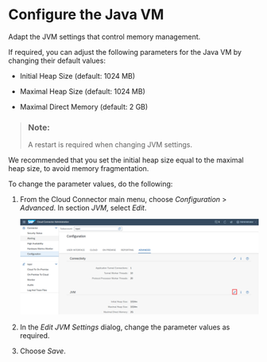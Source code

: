 <!-- loio09e62bcd6eee41a5828dfbb23c7c2970 -->

# Configure the Java VM

Adapt the JVM settings that control memory management.

If required, you can adjust the following parameters for the Java VM by changing their default values:

-   Initial Heap Size \(default: 1024 MB\)

-   Maximal Heap Size \(default: 1024 MB\)

-   Maximal Direct Memory \(default: 2 GB\)

> ### Note:  
> A restart is required when changing JVM settings.

We recommended that you set the initial heap size equal to the maximal heap size, to avoid memory fragmentation.

To change the parameter values, do the following:

1.  From the Cloud Connector main menu, choose *Configuration* \> *Advanced*. In section *JVM*, select *Edit*.

    ![](images/SCC_Configure_Java_VM_17b8ffd.png)

2.  In the *Edit JVM Settings* dialog, change the parameter values as required.
3.  Choose *Save*.

